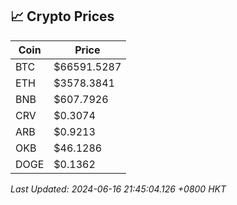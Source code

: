 ## 📈 Crypto Prices

| Coin | Price |
| ---- | ----- |
| BTC | $66591.5287 |
| ETH | $3578.3841 |
| BNB | $607.7926 |
| CRV | $0.3074 |
| ARB | $0.9213 |
| OKB | $46.1286 |
| DOGE | $0.1362 |

_Last Updated: 2024-06-16 21:45:04.126 +0800 HKT_